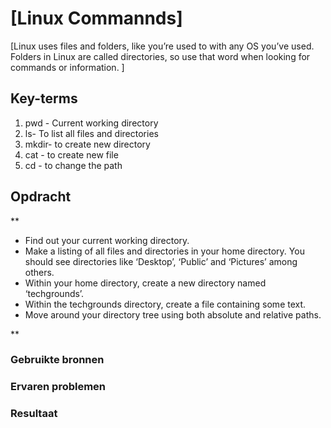 # [Linux Commannds]
[Linux uses files and folders, like you’re used to with any OS you’ve used. Folders in Linux are called directories, so use that word when looking for commands or information.
]

## Key-terms
1. pwd - Current working directory
2. ls- To list all files and directories
3. mkdir- to create new directory
4. cat - to create new file
5. cd - to change the path
## Opdracht
**

-  Find out your current working directory.
-  Make a listing of all files and directories in your home directory. You should see directories like ‘Desktop’, ‘Public’ and ‘Pictures’ among others.
-  Within your home directory, create a new directory named ‘techgrounds’.
-  Within the techgrounds directory, create a file containing some text.
-  Move around your directory tree using both absolute and relative paths.



**
### Gebruikte bronnen


### Ervaren problemen


### Resultaat
